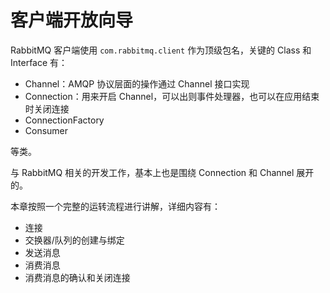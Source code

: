 # 客户端开放向导
RabbitMQ 客户端使用 `com.rabbitmq.client` 作为顶级包名，关键的 Class 和 Interface 有：

- Channel：AMQP 协议层面的操作通过 Channel 接口实现
- Connection：用来开启 Channel，可以出则事件处理器，也可以在应用结束时关闭连接
- ConnectionFactory
- Consumer 

等类。

与 RabbitMQ 相关的开发工作，基本上也是围绕 Connection 和 Channel 展开的。

本章按照一个完整的运转流程进行讲解，详细内容有：

- 连接
- 交换器/队列的创建与绑定
- 发送消息
- 消费消息
- 消费消息的确认和关闭连接
